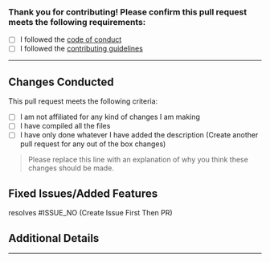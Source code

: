 ### Thank you for contributing! Please confirm this pull request meets the following requirements:

<!-- Replace "[ ]" with "[x]" to mark them as done --->

- [ ] I followed the [code of conduct](https://github.com/krishdevdb/reseter.css/blob/master/code_of_conduct.md)
- [ ] I followed the [contributing guidelines](https://github.com/krishdevdb/reseter.css/blob/master/contributing.md)

---

## Changes Conducted

This pull request meets the following criteria:

- [ ] I am not affiliated for any kind of changes I am making
- [ ] I have compiled all the files
- [ ] I have only done whatever I have added the description (Create another pull request for any out of the box changes)

> Please replace this line with an explanation of why you think these changes should be made.

## Fixed Issues/Added Features

resolves #ISSUE_NO (Create Issue First Then PR)

## Additional Details

---
